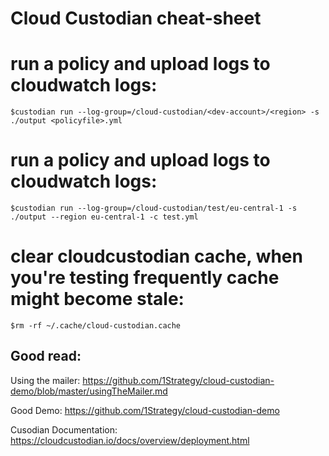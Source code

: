 # Cloud Custodian cheat-sheet

# run a policy and upload logs to cloudwatch logs:
```
$custodian run --log-group=/cloud-custodian/<dev-account>/<region> -s ./output <policyfile>.yml
```

# run a policy and upload logs to cloudwatch logs:
```
$custodian run --log-group=/cloud-custodian/test/eu-central-1 -s ./output --region eu-central-1 -c test.yml 
```
# clear cloudcustodian cache, when you're testing frequently cache might become stale: 
```
$rm -rf ~/.cache/cloud-custodian.cache
```

## Good read:

Using the mailer: https://github.com/1Strategy/cloud-custodian-demo/blob/master/usingTheMailer.md

Good Demo: https://github.com/1Strategy/cloud-custodian-demo

Cusodian Documentation: https://cloudcustodian.io/docs/overview/deployment.html
